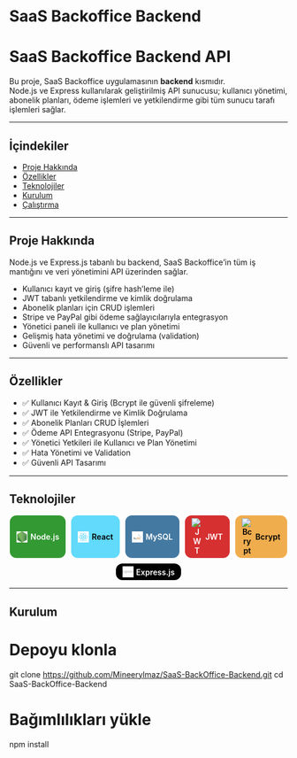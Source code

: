 # SaaS Backoffice Backend

# SaaS Backoffice Backend API

Bu proje, SaaS Backoffice uygulamasının **backend** kısmıdır.  
Node.js ve Express kullanılarak geliştirilmiş API sunucusu; kullanıcı yönetimi, abonelik planları, ödeme işlemleri ve yetkilendirme gibi tüm sunucu tarafı işlemleri sağlar.

---

## İçindekiler

- [Proje Hakkında](#proje-hakkında)  
- [Özellikler](#özellikler)  
- [Teknolojiler](#teknolojiler)  
- [Kurulum](#kurulum)  
- [Çalıştırma](#çalıştırma)  

---

## Proje Hakkında

Node.js ve Express.js tabanlı bu backend, SaaS Backoffice’in tüm iş mantığını ve veri yönetimini API üzerinden sağlar.  
- Kullanıcı kayıt ve giriş (şifre hash’leme ile)  
- JWT tabanlı yetkilendirme ve kimlik doğrulama  
- Abonelik planları için CRUD işlemleri  
- Stripe ve PayPal gibi ödeme sağlayıcılarıyla entegrasyon  
- Yönetici paneli ile kullanıcı ve plan yönetimi  
- Gelişmiş hata yönetimi ve doğrulama (validation)  
- Güvenli ve performanslı API tasarımı  

---

## Özellikler

- ✅ Kullanıcı Kayıt & Giriş (Bcrypt ile güvenli şifreleme)  
- ✅ JWT ile Yetkilendirme ve Kimlik Doğrulama  
- ✅ Abonelik Planları CRUD İşlemleri  
- ✅ Ödeme API Entegrasyonu (Stripe, PayPal)  
- ✅ Yönetici Yetkileri ile Kullanıcı ve Plan Yönetimi  
- ✅ Hata Yönetimi ve Validation  
- ✅ Güvenli API Tasarımı  

---

## Teknolojiler

<div align="center" style="display: flex; gap: 10px; flex-wrap: wrap; justify-content: center; margin-top: 10px; margin-bottom: 10px;">

<span style="display: flex; align-items: center; gap: 5px; padding: 5px 12px; border-radius: 12px; background-color: #339933; color: white; font-weight: 600; cursor: default;">
  <img src="https://raw.githubusercontent.com/github/explore/main/topics/nodejs/nodejs.png" alt="Node.js" width="20" /> Node.js
</span>

<span style="display: flex; align-items: center; gap: 5px; padding: 5px 12px; border-radius: 12px; background-color: #61dafb; color: black; font-weight: 600; cursor: default;">
  <img src="https://raw.githubusercontent.com/github/explore/main/topics/react/react.png" alt="React" width="20" /> React
</span>

<span style="display: flex; align-items: center; gap: 5px; padding: 5px 12px; border-radius: 12px; background-color: #4479a1; color: white; font-weight: 600; cursor: default;">
  <img src="https://raw.githubusercontent.com/github/explore/main/topics/mysql/mysql.png" alt="MySQL" width="20" /> MySQL
</span>

<span style="display: flex; align-items: center; gap: 5px; padding: 5px 12px; border-radius: 12px; background-color: #d63031; color: white; font-weight: 600; cursor: default;">
  <img src="https://raw.githubusercontent.com/github/explore/main/topics/jsonwebtoken/jsonwebtoken.png" alt="JWT" width="20" /> JWT
</span>

<span style="display: flex; align-items: center; gap: 5px; padding: 5px 12px; border-radius: 12px; background-color: #f0ad4e; color: black; font-weight: 600; cursor: default;">
  <img src="https://raw.githubusercontent.com/github/explore/main/topics/bcrypt/bcrypt.png" alt="Bcrypt" width="20" /> Bcrypt
</span>

<span style="display: flex; align-items: center; gap: 5px; padding: 5px 12px; border-radius: 12px; background-color: #000000; color: white; font-weight: 600; cursor: default;">
  <img src="https://raw.githubusercontent.com/github/explore/main/topics/express/express.png" alt="Express.js" width="20" /> Express.js
</span>

</div>


---

## Kurulum


# Depoyu klonla
git clone https://github.com/Mineerylmaz/SaaS-BackOffice-Backend.git
cd SaaS-BackOffice-Backend

# Bağımlılıkları yükle
npm install

